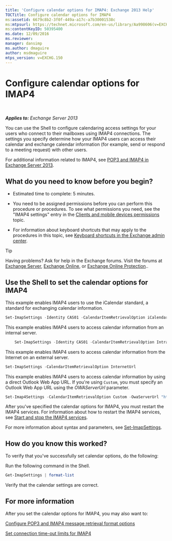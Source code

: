 ```yaml
---
title: 'Configure calendar options for IMAP4: Exchange 2013 Help'
TOCTitle: Configure calendar options for IMAP4
ms:assetid: 6679c8b2-3f0f-449a-a17c-a7b30001538c
ms:mtpsurl: https://technet.microsoft.com/en-us/library/Aa998606(v=EXCHG.150)
ms:contentKeyID: 50395400
ms.date: 12/09/2016
ms.reviewer: 
manager: dansimp
ms.author: dmaguire
author: msdmaguire
mtps_version: v=EXCHG.150
---
```


# Configure calendar options for IMAP4

 

_**Applies to:** Exchange Server 2013_

You can use the Shell to configure calendaring access settings for your users who connect to their mailboxes using IMAP4 connections. The settings you specify determine how your IMAP4 users can access their calendar and exchange calendar information (for example, send or respond to a meeting request) with other users.

For additional information related to IMAP4, see [POP3 and IMAP4 in Exchange Server 2013](pop3-and-imap4-in-exchange-server-2013-exchange-2013-help.md).

## What do you need to know before you begin?

  - Estimated time to complete: 5 minutes.

  - You need to be assigned permissions before you can perform this procedure or procedures. To see what permissions you need, see the "IMAP4 settings" entry in the [Clients and mobile devices permissions](clients-and-mobile-devices-permissions-exchange-2013-help.md) topic.

  - For information about keyboard shortcuts that may apply to the procedures in this topic, see [Keyboard shortcuts in the Exchange admin center](keyboard-shortcuts-in-the-exchange-admin-center-2013-help.md).

> [!TIP]
> Having problems? Ask for help in the Exchange forums. Visit the forums at <A href="https://go.microsoft.com/fwlink/p/?linkid=60612">Exchange Server</A>, <A href="https://go.microsoft.com/fwlink/p/?linkid=267542">Exchange Online</A>, or <A href="https://go.microsoft.com/fwlink/p/?linkid=285351">Exchange Online Protection</A>..

## Use the Shell to set the calendar options for IMAP4

This example enables IMAP4 users to use the iCalendar standard, a standard for exchanging calendar information.

```powershell
Set-ImapSettings -Identity CAS01 -CalendarItemRetrievalOption iCalendar
```

This example enables IMAP4 users to access calendar information from an internal server.

```powershell
    Set-ImapSettings -Identity CAS01 -CalendarItemRetrievalOption IntranetUrl
```

This example enables IMAP4 users to access calendar information from the Internet on an external server.

```powershell
Set-ImapSettings -CalendarItemRetrievalOption InternetUrl
```

This example enables IMAP4 users to access calendar information by using a direct Outlook Web App URL. If you're using `Custom`, you must specify an Outlook Web App URL using the *OWAServerUrl* parameter.

```powershell
Set-Imap4Settings -CalendarItemRetrievalOption Custom -OwaServerUrl "https://OwaServer01"
```

After you've specified the calendar options for IMAP4, you must restart the IMAP4 services. For information about how to restart the IMAP4 services, see [Start and stop the IMAP4 services](start-and-stop-the-imap4-services-exchange-2013-help.md).

For more information about syntax and parameters, see [Set-ImapSettings](https://technet.microsoft.com/en-us/library/aa998252\(v=exchg.150\)).

## How do you know this worked?

To verify that you've successfully set calendar options, do the following:

Run the following command in the Shell.

```powershell
Get-ImapSettings | format-list
```

Verify that the calendar settings are correct.

## For more information

After you set the calendar options for IMAP4, you may also want to:

[Configure POP3 and IMAP4 message retrieval format options](configure-pop3-and-imap4-message-retrieval-format-options-exchange-2013-help.md)

[Set connection time-out limits for IMAP4](set-connection-time-out-limits-for-imap4-exchange-2013-help.md)
